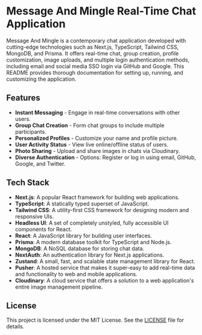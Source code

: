 # Message And Mingle Real-Time Chat Application

Message And Mingle is a contemporary chat application developed with cutting-edge technologies such as Next.js, TypeScript, Tailwind CSS, MongoDB, and Prisma. It offers real-time chat, group creation, profile customization, image uploads, and multiple login authentication methods, including email and social media SSO login via GitHub and Google. This README provides thorough documentation for setting up, running, and customizing the application.

## Features

- **Instant Messaging** - Engage in real-time conversations with other users.
- **Group Chat Creation** - Form chat groups to include multiple participants.
- **Personalized Profiles** - Customize your name and profile picture.
- **User Activity Status** - View live online/offline status of users.
- **Photo Sharing** - Upload and share images in chats via Cloudinary.
- **Diverse Authentication** - Options: Register or log in using email, GitHub, Google, and Twitter.

## Tech Stack

- **Next.js**: A popular React framework for building web applications.
- **TypeScript**: A statically typed superset of JavaScript.
- **Tailwind CSS**: A utility-first CSS framework for designing modern and responsive UIs.
- **Headless UI**: A set of completely unstyled, fully accessible UI components for React.
- **React**: A JavaScript library for building user interfaces.
- **Prisma**: A modern database toolkit for TypeScript and Node.js.
- **MongoDB**: A NoSQL database for storing chat data.
- **NextAuth**: An authentication library for Next.js applications.
- **Zustand**: A small, fast, and scalable state management library for React.
- **Pusher**: A hosted service that makes it super-easy to add real-time data and functionality to web and mobile applications.
- **Cloudinary**: A cloud service that offers a solution to a web application's entire image management pipeline.

## License

This project is licensed under the MIT License. See the [LICENSE](./LICENSE) file for details.
